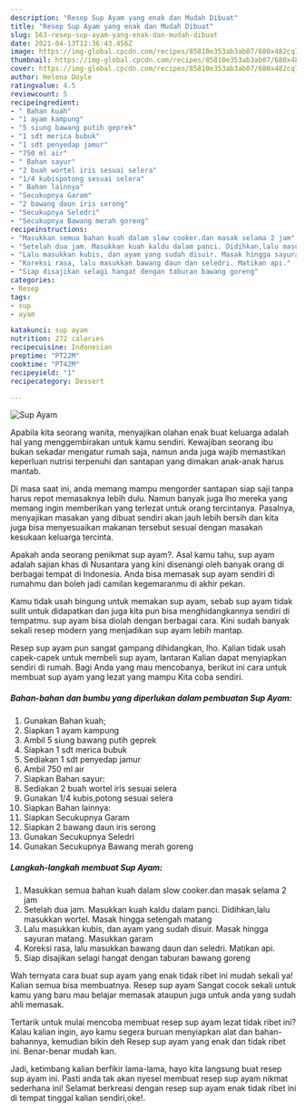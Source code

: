 ```yaml
---
description: "Resep Sup Ayam yang enak dan Mudah Dibuat"
title: "Resep Sup Ayam yang enak dan Mudah Dibuat"
slug: 563-resep-sup-ayam-yang-enak-dan-mudah-dibuat
date: 2021-04-13T12:36:43.456Z
image: https://img-global.cpcdn.com/recipes/85810e353ab3ab07/680x482cq70/sup-ayam-foto-resep-utama.jpg
thumbnail: https://img-global.cpcdn.com/recipes/85810e353ab3ab07/680x482cq70/sup-ayam-foto-resep-utama.jpg
cover: https://img-global.cpcdn.com/recipes/85810e353ab3ab07/680x482cq70/sup-ayam-foto-resep-utama.jpg
author: Helena Doyle
ratingvalue: 4.5
reviewcount: 5
recipeingredient:
- " Bahan kuah"
- "1 ayam kampung"
- "5 siung bawang putih geprek"
- "1 sdt merica bubuk"
- "1 sdt penyedap jamur"
- "750 ml air"
- " Bahan sayur"
- "2 buah wortel iris sesuai selera"
- "1/4 kubispotong sesuai selera"
- " Bahan lainnya"
- "Secukupnya Garam"
- "2 bawang daun iris serong"
- "Secukupnya Seledri"
- "Secukupnya Bawang merah goreng"
recipeinstructions:
- "Masukkan semua bahan kuah dalam slow cooker.dan masak selama 2 jam"
- "Setelah dua jam. Masukkan kuah kaldu dalam panci. Didihkan,lalu masukkan wortel. Masak hingga setengah matang"
- "Lalu masukkan kubis, dan ayam yang sudah disuir. Masak hingga sayuran matang. Masukkan garam"
- "Koreksi rasa, lalu masukkan bawang daun dan seledri. Matikan api."
- "Siap disajikan selagi hangat dengan taburan bawang goreng"
categories:
- Resep
tags:
- sup
- ayam

katakunci: sup ayam 
nutrition: 272 calories
recipecuisine: Indonesian
preptime: "PT22M"
cooktime: "PT42M"
recipeyield: "1"
recipecategory: Dessert

---
```



![Sup Ayam](https://img-global.cpcdn.com/recipes/85810e353ab3ab07/680x482cq70/sup-ayam-foto-resep-utama.jpg)

Apabila kita seorang wanita, menyajikan olahan enak buat keluarga adalah hal yang menggembirakan untuk kamu sendiri. Kewajiban seorang ibu bukan sekadar mengatur rumah saja, namun anda juga wajib memastikan keperluan nutrisi terpenuhi dan santapan yang dimakan anak-anak harus mantab.

Di masa  saat ini, anda memang mampu mengorder santapan siap saji tanpa harus repot memasaknya lebih dulu. Namun banyak juga lho mereka yang memang ingin memberikan yang terlezat untuk orang tercintanya. Pasalnya, menyajikan masakan yang dibuat sendiri akan jauh lebih bersih dan kita juga bisa menyesuaikan makanan tersebut sesuai dengan masakan kesukaan keluarga tercinta. 



Apakah anda seorang penikmat sup ayam?. Asal kamu tahu, sup ayam adalah sajian khas di Nusantara yang kini disenangi oleh banyak orang di berbagai tempat di Indonesia. Anda bisa memasak sup ayam sendiri di rumahmu dan boleh jadi camilan kegemaranmu di akhir pekan.

Kamu tidak usah bingung untuk memakan sup ayam, sebab sup ayam tidak sulit untuk didapatkan dan juga kita pun bisa menghidangkannya sendiri di tempatmu. sup ayam bisa diolah dengan berbagai cara. Kini sudah banyak sekali resep modern yang menjadikan sup ayam lebih mantap.

Resep sup ayam pun sangat gampang dihidangkan, lho. Kalian tidak usah capek-capek untuk membeli sup ayam, lantaran Kalian dapat menyiapkan sendiri di rumah. Bagi Anda yang mau mencobanya, berikut ini cara untuk membuat sup ayam yang lezat yang mampu Kita coba sendiri.

<!--inarticleads1-->

##### Bahan-bahan dan bumbu yang diperlukan dalam pembuatan Sup Ayam:

1. Gunakan  Bahan kuah;
1. Siapkan 1 ayam kampung
1. Ambil 5 siung bawang putih geprek
1. Siapkan 1 sdt merica bubuk
1. Sediakan 1 sdt penyedap jamur
1. Ambil 750 ml air
1. Siapkan  Bahan sayur:
1. Sediakan 2 buah wortel iris sesuai selera
1. Gunakan 1/4 kubis,potong sesuai selera
1. Siapkan  Bahan lainnya:
1. Siapkan Secukupnya Garam
1. Siapkan 2 bawang daun iris serong
1. Gunakan Secukupnya Seledri
1. Gunakan Secukupnya Bawang merah goreng




<!--inarticleads2-->

##### Langkah-langkah membuat Sup Ayam:

1. Masukkan semua bahan kuah dalam slow cooker.dan masak selama 2 jam
1. Setelah dua jam. Masukkan kuah kaldu dalam panci. Didihkan,lalu masukkan wortel. Masak hingga setengah matang
1. Lalu masukkan kubis, dan ayam yang sudah disuir. Masak hingga sayuran matang. Masukkan garam
1. Koreksi rasa, lalu masukkan bawang daun dan seledri. Matikan api.
1. Siap disajikan selagi hangat dengan taburan bawang goreng




Wah ternyata cara buat sup ayam yang enak tidak ribet ini mudah sekali ya! Kalian semua bisa membuatnya. Resep sup ayam Sangat cocok sekali untuk kamu yang baru mau belajar memasak ataupun juga untuk anda yang sudah ahli memasak.

Tertarik untuk mulai mencoba membuat resep sup ayam lezat tidak ribet ini? Kalau kalian ingin, ayo kamu segera buruan menyiapkan alat dan bahan-bahannya, kemudian bikin deh Resep sup ayam yang enak dan tidak ribet ini. Benar-benar mudah kan. 

Jadi, ketimbang kalian berfikir lama-lama, hayo kita langsung buat resep sup ayam ini. Pasti anda tak akan nyesel membuat resep sup ayam nikmat sederhana ini! Selamat berkreasi dengan resep sup ayam enak tidak ribet ini di tempat tinggal kalian sendiri,oke!.

